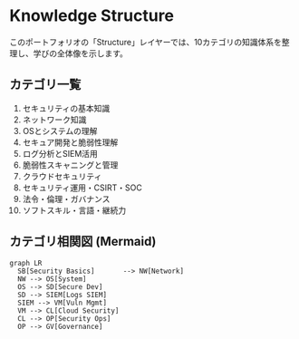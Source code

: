 # Knowledge Structure

このポートフォリオの「Structure」レイヤーでは、10カテゴリの知識体系を整理し、学びの全体像を示します。

## カテゴリ一覧

1. セキュリティの基本知識  
2. ネットワーク知識  
3. OSとシステムの理解  
4. セキュア開発と脆弱性理解  
5. ログ分析とSIEM活用  
6. 脆弱性スキャニングと管理  
7. クラウドセキュリティ  
8. セキュリティ運用・CSIRT・SOC  
9. 法令・倫理・ガバナンス  
10. ソフトスキル・言語・継続力  

## カテゴリ相関図 (Mermaid)

```mermaid
graph LR
  SB[Security Basics]       --> NW[Network]
  NW --> OS[System]
  OS --> SD[Secure Dev]
  SD --> SIEM[Logs SIEM]
  SIEM --> VM[Vuln Mgmt]
  VM --> CL[Cloud Security]
  CL --> OP[Security Ops]
  OP --> GV[Governance]

